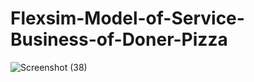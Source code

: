 # Flexsim-Model-of-Service-Business-of-Doner-Pizza

![Screenshot (38)](https://github.com/Sanju-Kumar-Giri/Flexsim-Model-of-Service-Business-of-Doner-Pizza/assets/77228006/924f69b6-ea0f-4077-a5d0-c9f5e53ce1a9)
